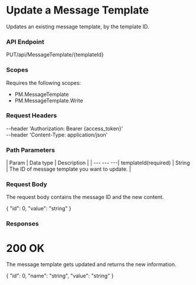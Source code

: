 ﻿# Update a Message Template

Updates an existing message template, by the template ID.

### API Endpoint

PUT/api/MessageTemplate/{templateId}


### Scopes

Requires the following scopes:

* PM.MessageTemplate
* PM.MessageTemplate.Write


### Request Headers

--header 'Authorization: Bearer {access_token}'\
--header 'Content-Type: application/json'


### Path Parameters

| Param | Data type | Description |
| --- --- ---| templateId(required) | String | The ID of message template you want to update. |


### Request Body

The request body contains the message ID and the new content.

{
  "id": 0,
  "value": "string"
}


### Responses

# 200 OK

The message template gets updated and returns the new information.

{
  "id": 0,
  "name": "string",
  "value": "string"
}

